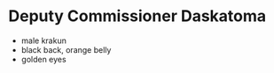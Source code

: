 Deputy Commissioner Daskatoma
=============================
* male krakun
* black back, orange belly
* golden eyes
